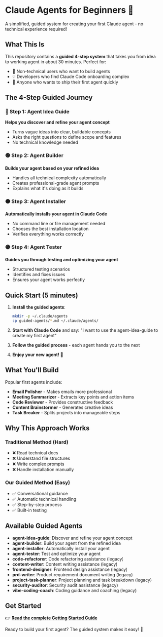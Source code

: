 # Claude Agents for Beginners 🚀

A simplified, guided system for creating your first Claude agent - no technical experience required!

## What This Is

This repository contains a **guided 4-step system** that takes you from idea to working agent in about 30 minutes. Perfect for:
- 🎯 Non-technical users who want to build agents
- 💡 Developers who find Claude Code onboarding complex
- 🚀 Anyone who wants to ship their first agent quickly

## The 4-Step Guided Journey

### 🔵 Step 1: Agent Idea Guide
**Helps you discover and refine your agent concept**
- Turns vague ideas into clear, buildable concepts
- Asks the right questions to define scope and features
- No technical knowledge needed

### 🟢 Step 2: Agent Builder
**Builds your agent based on your refined idea**
- Handles all technical complexity automatically
- Creates professional-grade agent prompts
- Explains what it's doing as it builds

### 🟠 Step 3: Agent Installer
**Automatically installs your agent in Claude Code**
- No command line or file management needed
- Chooses the best installation location
- Verifies everything works correctly

### 🟣 Step 4: Agent Tester
**Guides you through testing and optimizing your agent**
- Structured testing scenarios
- Identifies and fixes issues
- Ensures your agent works perfectly

## Quick Start (5 minutes)

1. **Install the guided agents**:
   ```bash
   mkdir -p ~/.claude/agents
   cp guided-agents/*.md ~/.claude/agents/
   ```

2. **Start with Claude Code** and say:
   "I want to use the agent-idea-guide to create my first agent"

3. **Follow the guided process** - each agent hands you to the next

4. **Enjoy your new agent!** 🎉

## What You'll Build

Popular first agents include:
- **Email Polisher** - Makes emails more professional
- **Meeting Summarizer** - Extracts key points and action items
- **Code Reviewer** - Provides constructive feedback
- **Content Brainstormer** - Generates creative ideas
- **Task Breaker** - Splits projects into manageable steps

## Why This Approach Works

### Traditional Method (Hard)
- ❌ Read technical docs
- ❌ Understand file structures  
- ❌ Write complex prompts
- ❌ Handle installation manually

### Our Guided Method (Easy)
- ✅ Conversational guidance
- ✅ Automatic technical handling
- ✅ Step-by-step process
- ✅ Built-in testing

## Available Guided Agents

- **agent-idea-guide**: Discover and refine your agent concept
- **agent-builder**: Build your agent from the refined idea
- **agent-installer**: Automatically install your agent
- **agent-tester**: Test and optimize your agent
- **code-refactorer**: Code refactoring assistance (legacy)
- **content-writer**: Content writing assistance (legacy)
- **frontend-designer**: Frontend design assistance (legacy)
- **prd-writer**: Product requirement document writing (legacy)
- **project-task-planner**: Project planning and task breakdown (legacy)
- **security-auditor**: Security audit assistance (legacy)
- **vibe-coding-coach**: Coding guidance and coaching (legacy)

## Get Started

👉 **[Read the complete Getting Started Guide](GETTING_STARTED.md)**

Ready to build your first agent? The guided system makes it easy! 🚀